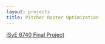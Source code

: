 ```yaml
---
layout: projects
title: Pitcher Roster Optimization
---
```


[ISyE 6740 Final Project](https://williamscale.github.io/attachments/Team_55.pdf)